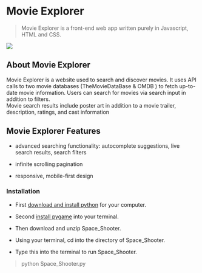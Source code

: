 # Movie Explorer
>Movie Explorer is a front-end web app written purely in Javascript, HTML and CSS.

![](SpaceGif.gif)

## About Movie Explorer
Movie Explorer is a website used to search and discover movies. It uses API calls to two movie databases (TheMovieDataBase 
& OMDB ) to fetch up-to-date movie information. Users can search for movies via search input in addition to filters.  <br />
Movie search results include poster art in addition to a movie trailer, description, ratings, and cast information  <br />


## Movie Explorer Features

- advanced searching functionality: autocomplete suggestions, live search results, search filters

- infinite scrolling pagination

- responsive, mobile-first design 

### Installation

- First [download and install python](https://www.python.org/downloads/) for your computer.

- Second [install pygame](https://www.pygame.org/wiki/GettingStarted) into your terminal.

- Then download and unzip Space_Shooter.

- Using your terminal, cd into the directory of Space_Shooter.

- Type this into the terminal to run Space_Shooter.
>python Space_Shooter.py
